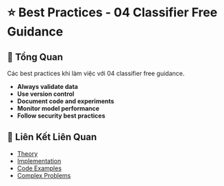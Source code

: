 # ⭐ Best Practices - 04 Classifier Free Guidance

## 🎯 Tổng Quan

Các best practices khi làm việc với 04 classifier free guidance.

- **Always validate data**
- **Use version control**
- **Document code and experiments**
- **Monitor model performance**
- **Follow security best practices**

## 🔗 Liên Kết Liên Quan

- [Theory](./THEORY_04_classifier_free_guidance.md)
- [Implementation](./IMPLEMENTATION_04_classifier_free_guidance.md)
- [Code Examples](./CODE_EXAMPLES_04_classifier_free_guidance.md)
- [Complex Problems](./COMPLEX_PROBLEMS.md)
